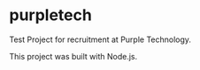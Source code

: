 # purpletech
Test Project for recruitment at Purple Technology.

This project was built with Node.js.
